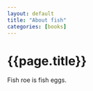 ```yaml
---
layout: default
title: "About fish"
categories: [books]
---
```

# {{page.title}}

Fish roe is fish eggs.
